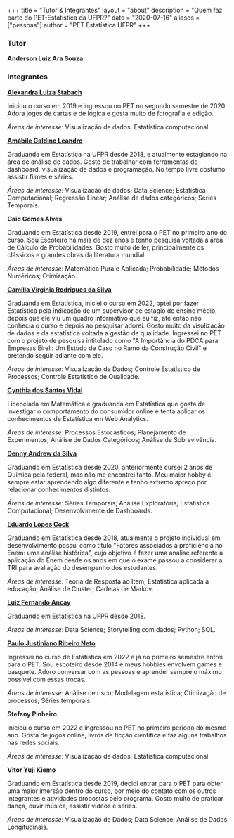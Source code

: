 +++
title = "Tutor & Integrantes"
layout = "about"
description = "Quem faz parte do PET-Estatística da UFPR?"
date = "2020-07-16"
aliases = ["pessoas"]
author = "PET Estatística UFPR"
+++


### Tutor

**Anderson Luiz Ara Souza**


### Integrantes

**[Alexandra Luiza Stabach](https://br.linkedin.com/in/alexandra-stabach)** 

Iniciou o curso em 2019 e ingressou no PET no segundo semestre de 2020. 
Adora jogos de cartas e de lógica e gosta muito de fotografia e edição.

_Áreas de interesse_: Visualização de dados; Estatística computacional.

**[Amábile Galdino Leandro](https://www.linkedin.com/in/am%C3%A1bile-galdino-678801181)**

Graduanda em Estatística na UFPR desde 2018, e  atualmente estagiando na área de análise de dados. Gosto de trabalhar com ferramentas de dashboard, visualização de dados e programação. No tempo livre costumo assistir filmes e séries.

_Áreas de interesse_: Visualização de dados; Data Science; Estatística Computacional; Regressão Linear; Análise de dados categóricos; Séries Temporais.

**Caio Gomes Alves**

Graduando em Estatística desde 2019, entrei para o PET no primeiro ano do curso. Sou Escoteiro há mais de dez anos e tenho pesquisa voltada à área de Cálculo de Probabilidades. Gosto muito de ler, principalmente os clássicos e grandes obras da literatura mundial.

_Áreas de interesse_: Matemática Pura e Aplicada; Probabilidade; Métodos Numéricos; Otimização.

**[Camilla Virginia Rodrigues da Silva](https://www.linkedin.com/in/camilla-silva-205a02204/)**

Graduanda em Estatística, iniciei o curso em 2022, optei por fazer Estatística pela indicação de um supervisor de estágio de ensino médio, depois que ele viu um quadro informativo que eu fiz, até então não conhecia o curso e depois ao pesquisar adorei. Gosto muito da visulização de dados e da estatística voltada a gestão de qualidade. Ingressei no PET com o projeto de pesquisa intitulado como "A Importância do PDCA para Empresas Eireli: Um Estudo de Caso no Ramo da Construção Civil" e pretendo seguir adiante com ele.

_Áreas de interesse_: Visualização de Dados; Controle Estatístico de Processos; Controle Estatístico de Qualidade.

**[Cynthia dos Santos Vidal](https://www.linkedin.com/in/cynthia-vidal-b55126148/)**

Licenciada em Matemática e graduanda em Estatística que gosta de investigar o comportamento do consumidor online e tenta aplicar os conhecimentos de Estatística em Web Analytics.

_Áreas de interesse_: Processos Estocásticos; Planejamento de Experimentos; Análise de Dados Categóricos; Análise de Sobrevivência.

**[Denny Andrew da Silva](https://www.linkedin.com/in/denny-andrew-137598160/)**

Graduando em Estatística desde 2020, anteriormente cursei 2 anos de Química pela
federal, mas não me encontrei tanto. Meu maior hobby é sempre estar aprendendo
algo diferente e tenho extremo apreço por relacionar conhecimentos distintos.

_Áreas de interesse_: Séries Temporais; Análise Exploratória; Estatística Computacional; Desenvolvimente de Dashboards.

**[Eduardo Lopes Cock](https://www.linkedin.com/in/eduardo-lopes-72b198151)**

Graduando em Estatística desde 2018, atualmente o projeto individual em desenvolvimento possui como título "Fatores associados à proficiência no Enem: uma análise histórica", cujo objetivo é fazer uma análise referente a aplicação do Enem desde os anos em que o exame passou a considerar a TRI para avaliação do desempenho dos estudantes.

_Áreas de interesse_: Teoria de Resposta ao Item; Estatística aplicada à educação; Análise de Cluster; Cadeias de Markov.

**[Luiz Fernando Ancay](https://www.linkedin.com/in/luiz-fernando-an%C3%A7ay-b8286b182/)**

Graduando em Estatística na UFPR desde 2018.

_Áreas de interesse_: Data Science; Storytelling com dados; Python; SQL.

**[Paulo Justiniano Ribeiro Neto](https://www.linkedin.com/in/paulo-justiniano-a0297a210/)**

Ingressei no curso de Estatística em 2022 e já no primeiro semestre entrei para o PET. Sou escoteiro desde 2014 e meus hobbies envolvem games e basquete. Adoro conversar com as pessoas e aprender sempre o máximo possível com essas trocas.

_Áreas de interesse_: Análise de risco; Modelagem estatística; Otimização de processos; Séries temporais.

**Stefany Pinheiro**

Iniciou o curso em 2022 e ingressou no PET no primeiro período do mesmo ano. Gosta de jogos online, livros de ficção científica e faz alguns trabalhos nas redes sociais.

_Áreas de interesse_: Visualização de dados; Estatística computacional.

**Vitor Yuji Kiemo**

Graduando em Estatística desde 2019, decidi entrar para o PET para obter uma maior imersão dentro do curso, por meio do contato com os outros integrantes e atividades propostas pelo programa. Gosto muito de praticar dança, ouvir música, assistir vídeos e séries.

_Áreas de interesse_: Visualização de Dados; Data Science; Análise de Dados Longitudinais.
